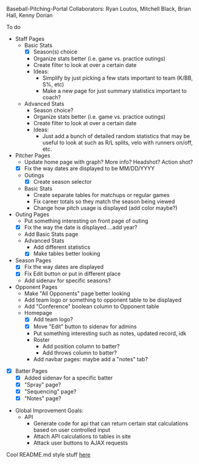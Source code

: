 Baseball-Pitching-Portal
Collaborators: Ryan Loutos, Mitchell Black, Brian Hall, Kenny Dorian

To do
- Staff Pages
  - Basic Stats
    - [x] Season(s) choice
    - Organize stats better (i.e. game vs. practice outings)
    - Create filter to look at over a certain date
    - Ideas: 
      - Simplify by just picking a few stats important to team (K/BB, S%, etc)
      - Make a new page for just summary statistics important to coach?
  - Advanced Stats
    - Season choice?
    - Organize stats better (i.e. game vs. practice outings)
    - Create filter to look at over a certain date
    - Ideas:
      - Just add a bunch of detailed random statistics that may be useful to look at
        such as R/L splits, velo with runners on/off, etc.
- Pitcher Pages
  - Update home page with graph? More info? Headshot? Action shot?
  - [x] Fix the way dates are displayed to be MM/DD/YYYY
  - Outings
    - [x] Create season selector
  - Basic Stats
    - Create separate tables for matchups or regular games
    - Fix career totals so they match the season being viewed
    - Change how pitch usage is displayed (add color maybe?)
- Outing Pages
  - Put something interesting on front page of outing
  - [x] Fix the way the date is displayed....add year?
  - Add Basic Stats page
  - Advanced Stats
    - Add different statistics
    - [x] Make tables better looking
- Season Pages
  - [x] Fix the way dates are displayed
  - [x] Fix Edit button or put in different place
  - Add sidenav for specific seasons?
- Opponent Pages
  - Make "All Opponents" page better looking
  - Add team logo or something to opponent table to be displayed
  - Add "Conference" boolean column to Opponent table
  - Homepage
    - [x] Add team logo?
    - [x] Move "Edit" button to sidenav for admins
    - Put something interesting such as notes, updated record, idk
    - Roster
      - Add position column to batter?
      - Add throws column to batter?
    - Add navbar pages: maybe add a "notes" tab?
- [x] Batter Pages
  - [x] Added sidenav for a specific batter
  - [x] "Spray" page?
  - [x] "Sequencing" page?
  - [x] "Notes" page?

- Global Improvement Goals:
  - API
    - Generate code for api that can return certain stat calculations based on user controlled input
    - Attach API calculations to tables in site
    - Attack user buttons to AJAX requests

Cool README.md style stuff [here](https://help.github.com/en/github/writing-on-github/basic-writing-and-formatting-syntax)
